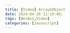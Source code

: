 ```yaml
---
title: [Video] Array&Object
date: 2024-04-26 11:19:40;
tags: [WesBos,Video]
categories: [Javascript]
---
```

